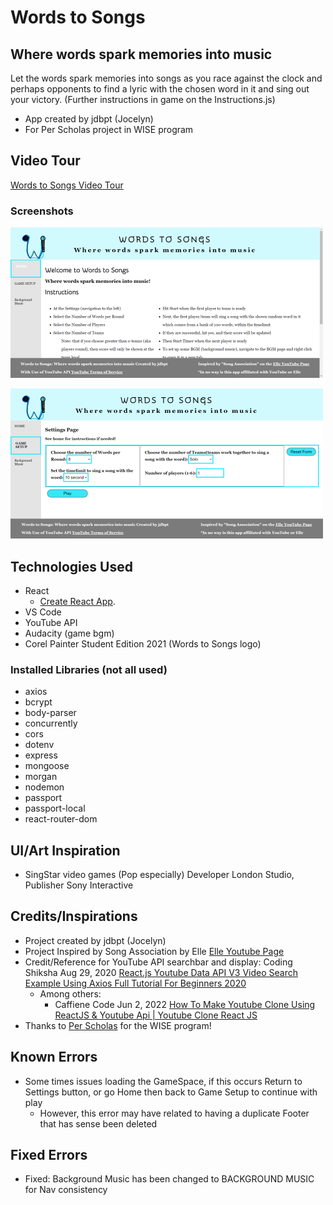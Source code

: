 # Words to Songs
## Where words spark memories into music

Let the words spark memories into songs as you race against the clock and perhaps opponents to find a lyric with the chosen word in it and sing out your victory.
(Further instructions in game on the Instructions.js)

- App created by jdbpt (Jocelyn)
- For Per Scholas  project in WISE program

## Video Tour

[Words to Songs Video Tour](https://drive.google.com/file/d/1ZXkLkhqRSoF_DXKk4kgox4m5ywZvYf34/view?usp=sharing)

### Screenshots
![Screenshot of the Home page of game](./assets/wordsToSongsInstructions.png)

![Screenshot of the Setting page of Game Setup of the game](./assets/wordsToSongsSettings.png)


## Technologies Used

- React
    -  [Create React App](https://github.com/facebook/create-react-app).
- VS Code
- YouTube API
- Audacity (game bgm)
- Corel Painter Student Edition 2021 (Words to Songs logo)

### Installed Libraries (not all used)

- axios
- bcrypt
- body-parser
- concurrently
- cors
- dotenv
- express
- mongoose
- morgan
- nodemon
- passport
- passport-local
- react-router-dom

## UI/Art Inspiration

- SingStar video games (Pop especially) Developer London Studio, Publisher Sony Interactive

## Credits/Inspirations

- Project created by jdbpt (Jocelyn)
- Project Inspired by Song Association by Elle [Elle Youtube Page](https://www.youtube.com/@ELLE)
- Credit/Reference for YouTube API searchbar and display: Coding Shiksha Aug 29, 2020 [React.js Youtube Data API V3 Video Search Example Using Axios Full Tutorial For Beginners 2020](https://www.youtube.com/watch?v=44-Kx5ZZTsY&t=1s)
    - Among others: 
        - Caffiene Code Jun 2, 2022 [How To Make Youtube Clone Using ReactJS & Youtube Api | Youtube Clone React JS](https://www.youtube.com/watch?v=XWePdlCGTno)
- Thanks to [Per Scholas](https://perscholas.org/) for the WISE program!

## Known Errors

- Some times issues loading the GameSpace, if this occurs Return to Settings button, or go Home then back to Game Setup to continue with play
    - However, this error may have related to having a duplicate Footer that has sense been deleted

## Fixed Errors

- Fixed: Background Music has been changed to BACKGROUND MUSIC for Nav consistency


